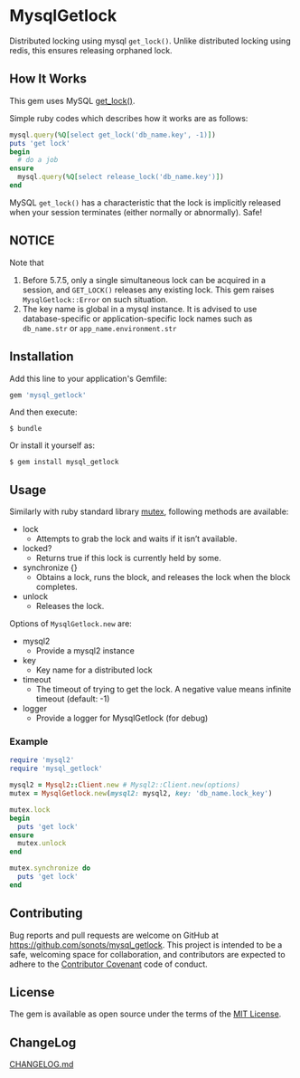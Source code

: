 # MysqlGetlock

Distributed locking using mysql `get_lock()`. Unlike distributed locking using redis, this ensures releasing orphaned lock.

## How It Works

This gem uses MySQL [get_lock()](http://dev.mysql.com/doc/refman/5.7/en/miscellaneous-functions.html#function_get-lock).

Simple ruby codes which describes how it works are as follows:

```ruby
mysql.query(%Q[select get_lock('db_name.key', -1)])
puts 'get lock'
begin
  # do a job
ensure
  mysql.query(%Q[select release_lock('db_name.key')])
end
```

MySQL `get_lock()` has a characteristic that the lock is implicitly released when your session terminates (either normally or abnormally). Safe!

## NOTICE

Note that

1. Before 5.7.5, only a single simultaneous lock can be acquired in a session, and `GET_LOCK()` releases any existing lock. This gem raises `MysqlGetlock::Error` on such situation.
2. The key name is global in a mysql instance. It is advised to use database-specific or application-specific lock names such as `db_name.str` or `app_name.environment.str`

## Installation

Add this line to your application's Gemfile:

```ruby
gem 'mysql_getlock'
```

And then execute:

    $ bundle

Or install it yourself as:

    $ gem install mysql_getlock

## Usage

Similarly with ruby standard library [mutex](https://ruby-doc.org/core-2.2.0/Mutex.html), following methods are available:

* lock
  * Attempts to grab the lock and waits if it isn’t available.
* locked?
  * Returns true if this lock is currently held by some.
* synchronize {}
  * Obtains a lock, runs the block, and releases the lock when the block completes.
* unlock
  * Releases the lock.

Options of `MysqlGetlock.new` are:

* mysql2
  * Provide a mysql2 instance
* key
  * Key name for a distributed lock
* timeout
  * The timeout of trying to get the lock. A negative value means infinite timeout (default: -1)
* logger
  * Provide a logger for MysqlGetlock (for debug)

### Example

```ruby
require 'mysql2'
require 'mysql_getlock'

mysql2 = Mysql2::Client.new # Mysql2::Client.new(options)
mutex = MysqlGetlock.new(mysql2: mysql2, key: 'db_name.lock_key')

mutex.lock
begin
  puts 'get lock'
ensure
  mutex.unlock
end

mutex.synchronize do
  puts 'get lock'
end
```

## Contributing

Bug reports and pull requests are welcome on GitHub at https://github.com/sonots/mysql_getlock. This project is intended to be a safe, welcoming space for collaboration, and contributors are expected to adhere to the [Contributor Covenant](http://contributor-covenant.org) code of conduct.

## License

The gem is available as open source under the terms of the [MIT License](http://opensource.org/licenses/MIT).

## ChangeLog

[CHANGELOG.md](./CHANGELOG.md)
